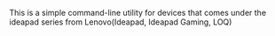 This is a simple command-line utility for devices that comes under the ideapad series from Lenovo(Ideapad, Ideapad Gaming, LOQ)
